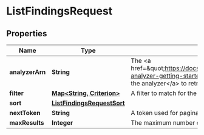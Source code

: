 

# ListFindingsRequest


## Properties

| Name | Type | Description | Notes |
|------------ | ------------- | ------------- | -------------|
|**analyzerArn** | **String** | The &lt;a href&#x3D;\&quot;https://docs.aws.amazon.com/IAM/latest/UserGuide/access-analyzer-getting-started.html#permission-resources\&quot;&gt;ARN of the analyzer&lt;/a&gt; to retrieve findings from. |  |
|**filter** | [**Map&lt;String, Criterion&gt;**](Criterion.md) | A filter to match for the findings to return. |  [optional] |
|**sort** | [**ListFindingsRequestSort**](ListFindingsRequestSort.md) |  |  [optional] |
|**nextToken** | **String** | A token used for pagination of results returned. |  [optional] |
|**maxResults** | **Integer** | The maximum number of results to return in the response. |  [optional] |



